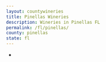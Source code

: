 ```yaml
---
layout: countywineries
title: Pinellas Wineries
description: Wineries in Pinellas FL
permalink: /fl/pinellas/
county: pinellas
state: fl
---
```

-
